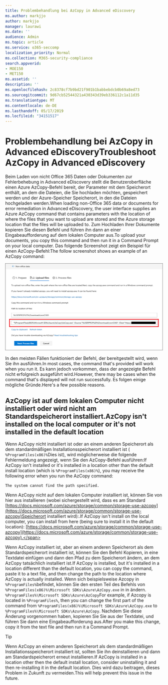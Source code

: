 ```yaml
---
title: Problembehandlung bei AzCopy in Advanced eDiscovery
ms.author: markjjo
author: markjjo
manager: laurawi
ms.date: ''
audience: Admin
ms.topic: article
ms.service: o365-seccomp
localization_priority: Normal
ms.collection: M365-security-compliance
search.appverid:
- MOE150
- MET150
ms.assetid: ''
description: ''
ms.openlocfilehash: 2c8378cf7b9bd21f901b1babbebdcb0b69a8ed73
ms.sourcegitcommit: 9d67cb52544321a430343d39eb336112c1a11d35
ms.translationtype: MT
ms.contentlocale: de-DE
ms.lasthandoff: 05/17/2019
ms.locfileid: "34151517"
---
```

# <a name="troubleshoot-azcopy-in-advanced-ediscovery"></a><span data-ttu-id="14610-102">Problembehandlung bei AzCopy in Advanced eDiscovery</span><span class="sxs-lookup"><span data-stu-id="14610-102">Troubleshoot AzCopy in Advanced eDiscovery</span></span>

<span data-ttu-id="14610-103">Beim Laden von nicht Office 365 Daten oder Dokumenten zur Fehlerbehebung in Advanced eDiscovery stellt die Benutzeroberfläche einen Azure AzCopy-Befehl bereit, der Parameter mit dem Speicherort enthält, an dem die Dateien, die Sie hochladen möchten, gespeichert werden und der Azure-Speicher Speicherort, in den die Dateien hochgeladen werden.</span><span class="sxs-lookup"><span data-stu-id="14610-103">When loading non-Office 365 data or documents for error remediation in Advanced eDiscovery, the user interface supplies an Azure AzCopy command that contains parameters with the location of where the files that you want to upload are stored and the Azure storage location that the files will be uploaded to.</span></span> <span data-ttu-id="14610-104">Zum Hochladen Ihrer Dokumente kopieren Sie diesen Befehl und führen ihn dann an einer Eingabeaufforderung auf dem lokalen Computer aus.</span><span class="sxs-lookup"><span data-stu-id="14610-104">To upload your documents, you copy this command and then run it in a Command Prompt on your local computer.</span></span>  <span data-ttu-id="14610-105">Das folgende Screenshot zeigt ein Beispiel für einen AzCopy-Befehl:</span><span class="sxs-lookup"><span data-stu-id="14610-105">The follow screenshot shows an example of an AzCopy command:</span></span>

![Hochladen nicht Office 365er Dateien](../media/46ba68f6-af11-4e70-bb91-5fc7973516e3.png)

<span data-ttu-id="14610-107">In den meisten Fällen funktioniert der Befehl, der bereitgestellt wird, wenn Sie ihn ausführen.</span><span class="sxs-lookup"><span data-stu-id="14610-107">In most cases, the command that's provided will work when you run it.</span></span> <span data-ttu-id="14610-108">Es kann jedoch vorkommen, dass der angezeigte Befehl nicht erfolgreich ausgeführt wird.</span><span class="sxs-lookup"><span data-stu-id="14610-108">However, there may be cases when the command that's displayed will not run successfully.</span></span> <span data-ttu-id="14610-109">Es folgen einige mögliche Gründe.</span><span class="sxs-lookup"><span data-stu-id="14610-109">Here's a few possible reasons.</span></span>

## <a name="azcopy-isnt-installed-on-the-local-computer-or-its-not-installed-in-the-default-location"></a><span data-ttu-id="14610-110">AzCopy ist auf dem lokalen Computer nicht installiert oder wird nicht am Standardspeicherort installiert.</span><span class="sxs-lookup"><span data-stu-id="14610-110">AzCopy isn't installed on the local computer or it's not installed in the default location</span></span>

<span data-ttu-id="14610-111">Wenn AzCopy nicht installiert ist oder an einem anderen Speicherort als dem standardmäßigen Installationsspeicherort installiert ist ( `%ProgramFiles(x86)%`Dies ist), wird möglicherweise die folgende Fehlermeldung angezeigt, wenn Sie den AzCopy-Befehl ausführen:</span><span class="sxs-lookup"><span data-stu-id="14610-111">If AzCopy isn't installed or it's installed in a location other than the default install location (which is `%ProgramFiles(x86)%`), you may receive the following error when you run the AzCopy command:</span></span>

    The system cannot find the path specified.

<span data-ttu-id="14610-112">Wenn AzCopy nicht auf dem lokalen Computer installiert ist, können Sie von hier aus installieren (wobei sichergestellt wird, dass es am Standard [https://docs.microsoft.com/azure/storage/common/storage-use-azcopy](https://docs.microsoft.com/azure/storage/common/storage-use-azcopy)Speicherort installiert wird):.</span><span class="sxs-lookup"><span data-stu-id="14610-112">If AzCopy isn't install on the local computer, you can install from here (being sure to install it in the default location): [https://docs.microsoft.com/azure/storage/common/storage-use-azcopy](https://docs.microsoft.com/azure/storage/common/storage-use-azcopy).</span></span>


<span data-ttu-id="14610-113">Wenn AzCopy installiert ist, aber an einem anderen Speicherort als dem Standardspeicherort installiert ist, können Sie den Befehl Kopieren, in eine Textdatei einfügen und dann den Pfad zu dem Speicherort ändern, an dem AzCopy tatsächlich installiert ist.</span><span class="sxs-lookup"><span data-stu-id="14610-113">If AzCopy is installed, but it's installed in a location different than the default location, you can copy the command, paste it to a text file, and then change the path to the location where AzCopy is actually installed.</span></span> <span data-ttu-id="14610-114">Wenn sich beispielsweise Azcopy in `%ProgramFiles%`befindet, können Sie den ersten Teil des Befehls von `%ProgramFiles(x86)%\Microsoft SDKs\Azure\AzCopy.exe` in in ändern. `%ProgramFiles%\Microsoft SDKs\Azure\AzCopy`</span><span class="sxs-lookup"><span data-stu-id="14610-114">For example, if Azcopy is located in `%ProgramFiles%`, then you can change the first part of the command from `%ProgramFiles(x86)%\Microsoft SDKs\Azure\AzCopy.exe` to `%ProgramFiles%\Microsoft SDKs\Azure\AzCopy`.</span></span> <span data-ttu-id="14610-115">Nachdem Sie diese Änderung vorgenommen haben, kopieren Sie Sie aus der Textdatei, und führen Sie dann eine Eingabeaufforderung aus.</span><span class="sxs-lookup"><span data-stu-id="14610-115">After you make this change, copy it from the text file and then run it a Command Prompt.</span></span>

> [!TIP]
> <span data-ttu-id="14610-116">Wenn AzCopy an einem anderen Speicherort als dem standardmäßigen Installationsspeicherort installiert ist, sollten Sie ihn deinstallieren und dann am Standardspeicherort erneut installieren.</span><span class="sxs-lookup"><span data-stu-id="14610-116">If AzCopy is installed in a location other then the default install location, consider uninstalling it and then re-installing it in the default location.</span></span> <span data-ttu-id="14610-117">Dies wird dazu beitragen, dieses Problem in Zukunft zu vermeiden.</span><span class="sxs-lookup"><span data-stu-id="14610-117">This will help prevent this issue in the future.</span></span>